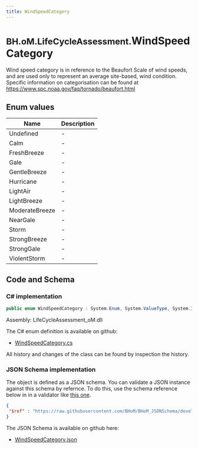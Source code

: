 ```yaml
---
title: WindSpeedCategory
---
```


# <small>BH.oM.LifeCycleAssessment.</small>**WindSpeedCategory**

Wind speed category is in reference to the Beaufort Scale of wind speeds, and are used only to represent an average site-based, wind condition. Specific information on categorisation can be found at https://www.spc.noaa.gov/faq/tornado/beaufort.html

## Enum values

| Name            | Description                                                    |
|-----------------|----------------------------------------------------------------|
| Undefined |  -  |
| Calm |  -  |
| FreshBreeze |  -  |
| Gale |  -  |
| GentleBreeze |  -  |
| Hurricane |  -  |
| LightAir |  -  |
| LightBreeze |  -  |
| ModerateBreeze |  -  |
| NearGale |  -  |
| Storm |  -  |
| StrongBreeze |  -  |
| StrongGale |  -  |
| ViolentStorm |  -  |


## Code and Schema

### C# implementation

``` C# title="C#"
public enum WindSpeedCategory : System.Enum, System.ValueType, System.IComparable, System.ISpanFormattable, System.IFormattable, System.IConvertible
```

Assembly: LifeCycleAssessment_oM.dll

The C# enum definition is available on github:

- [WindSpeedCategory.cs](https://github.com/BHoM/BHoM/blob/develop/LifeCycleAssessment_oM/Enums\WindSpeedCategory.cs)

All history and changes of the class can be found by inspection the history.
### JSON Schema implementation

The object is defined as a JSON schema. You can validate a JSON instance against this schema by refernce. To do this, use the schema reference below in in a validator like [this one](https://www.jsonschemavalidator.net/).

``` json title="JSON Schema"
{
 "$ref" : "https://raw.githubusercontent.com/BHoM/BHoM_JSONSchema/develop/LifeCycleAssessment_oM/WindSpeedCategory.json"
}
```

The JSON Schema is available on github here:

- [WindSpeedCategory.json](https://github.com/BHoM/BHoM_JSONSchema/blob/develop/LifeCycleAssessment_oM/WindSpeedCategory.json)
